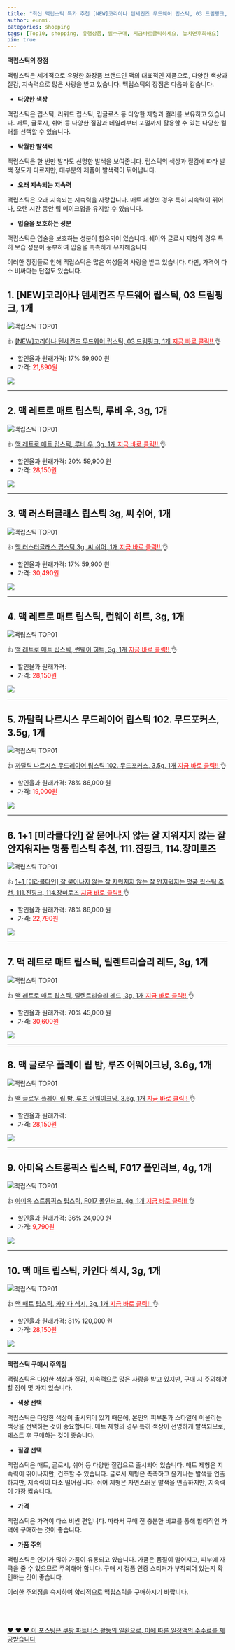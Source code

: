 ```yaml
---
title: "최신 맥립스틱 특가 추천 [NEW]코리아나 텐세컨즈 무드웨어 립스틱, 03 드림핑크, 1개 비교 장점"
author: eunmi.
categories: shopping
tags: [Top10, shopping, 유행상품, 필수구매, 지금바로클릭하세요, 놓치면후회해요]
pin: true
---
```

**맥립스틱의 장점**

맥립스틱은 세계적으로 유명한 화장품 브랜드인 맥의 대표적인 제품으로, 다양한 색상과 질감, 지속력으로 많은 사랑을 받고 있습니다. 맥립스틱의 장점은 다음과 같습니다.

* **다양한 색상**

맥립스틱은 립스틱, 리퀴드 립스틱, 립글로스 등 다양한 제형과 컬러를 보유하고 있습니다. 매트, 글로시, 쉬어 등 다양한 질감과 데일리부터 포멀까지 활용할 수 있는 다양한 컬러를 선택할 수 있습니다.

* **탁월한 발색력**

맥립스틱은 한 번만 발라도 선명한 발색을 보여줍니다. 립스틱의 색상과 질감에 따라 발색 정도가 다르지만, 대부분의 제품이 발색력이 뛰어납니다.

* **오래 지속되는 지속력**

맥립스틱은 오래 지속되는 지속력을 자랑합니다. 매트 제형의 경우 특히 지속력이 뛰어나, 오랜 시간 동안 립 메이크업을 유지할 수 있습니다.

* **입술을 보호하는 성분**

맥립스틱은 입술을 보호하는 성분이 함유되어 있습니다. 쉐어와 글로시 제형의 경우 특히 보습 성분이 풍부하여 입술을 촉촉하게 유지해줍니다.

이러한 장점들로 인해 맥립스틱은 많은 여성들의 사랑을 받고 있습니다. 다만, 가격이 다소 비싸다는 단점도 있습니다.

   

## 1. [NEW]코리아나 텐세컨즈 무드웨어 립스틱, 03 드림핑크, 1개

![맥립스틱 TOP01](https://thumbnail6.coupangcdn.com/thumbnails/remote/230x230ex/image/vendor_inventory/5b61/81e3ac24a28e73e5382c97bcafb069a28752014c61385256a513c968ed3e.jpg)


👍 [[NEW]코리아나 텐세컨즈 무드웨어 립스틱, 03 드림핑크, 1개 <font color=red> 지금 바로 클릭!! </font> ](https://link.coupang.com/re/AFFSDP?lptag=AF3617701&subid=GithubCoopas&pageKey=7460740606&traceid=V0-153&itemId=19445638515&vendorItemId=86556545172) 👌 


- 할인율과 원래가격: 17%  59,900   원
- 가격: <span style='color:red'>21,890원</span>

[![](/discount_price.png)](https://link.coupang.com/re/AFFSDP?lptag=AF3617701&subid=GithubCoopas&pageKey=7460740606&traceid=V0-153&itemId=19445638515&vendorItemId=86556545172)

---


   

## 2. 맥 레트로 매트 립스틱, 루비 우, 3g, 1개

![맥립스틱 TOP01](https://thumbnail10.coupangcdn.com/thumbnails/remote/230x230ex/image/retail/images/3935758943155169-2a1eb10b-d8d5-4912-990e-09a38f9f3756.png)


👍 [맥 레트로 매트 립스틱, 루비 우, 3g, 1개 <font color=red> 지금 바로 클릭!! </font> ](https://link.coupang.com/re/AFFSDP?lptag=AF3617701&subid=GithubCoopas&pageKey=5376120420&traceid=V0-153&itemId=8021226166&vendorItemId=75309941179) 👌 


- 할인율과 원래가격: 20%  59,900   원
- 가격: <span style='color:red'>28,150원</span>

[![](/discount_price.png)](https://link.coupang.com/re/AFFSDP?lptag=AF3617701&subid=GithubCoopas&pageKey=5376120420&traceid=V0-153&itemId=8021226166&vendorItemId=75309941179)

---


   

## 3. 맥 러스터글래스 립스틱 3g, 씨 쉬어, 1개

![맥립스틱 TOP01](https://thumbnail6.coupangcdn.com/thumbnails/remote/230x230ex/image/retail/images/2710021877950331-408a7270-9908-44fa-9184-3ef8bbd06029.jpg)


👍 [맥 러스터글래스 립스틱 3g, 씨 쉬어, 1개 <font color=red> 지금 바로 클릭!! </font> ](https://link.coupang.com/re/AFFSDP?lptag=AF3617701&subid=GithubCoopas&pageKey=6063727251&traceid=V0-153&itemId=11162340292&vendorItemId=78440494457) 👌 


- 할인율과 원래가격: 17%  59,900   원
- 가격: <span style='color:red'>30,490원</span>

[![](/discount_price.png)](https://link.coupang.com/re/AFFSDP?lptag=AF3617701&subid=GithubCoopas&pageKey=6063727251&traceid=V0-153&itemId=11162340292&vendorItemId=78440494457)

---


   

## 4. 맥 레트로 매트 립스틱, 런웨이 히트, 3g, 1개

![맥립스틱 TOP01](https://thumbnail10.coupangcdn.com/thumbnails/remote/230x230ex/image/retail/images/1194282403575962-82c127be-a56c-4add-a618-70136d506e4d.jpg)


👍 [맥 레트로 매트 립스틱, 런웨이 히트, 3g, 1개 <font color=red> 지금 바로 클릭!! </font> ](https://link.coupang.com/re/AFFSDP?lptag=AF3617701&subid=GithubCoopas&pageKey=5376120420&traceid=V0-153&itemId=7971449097&vendorItemId=75260418164) 👌 


- 할인율과 원래가격: 
- 가격: <span style='color:red'>28,150원</span>

[![](/discount_price.png)](https://link.coupang.com/re/AFFSDP?lptag=AF3617701&subid=GithubCoopas&pageKey=5376120420&traceid=V0-153&itemId=7971449097&vendorItemId=75260418164)

---


   

## 5. 까탈릭 나르시스 무드레이어 립스틱 102. 무드포커스, 3.5g, 1개

![맥립스틱 TOP01](https://thumbnail10.coupangcdn.com/thumbnails/remote/230x230ex/image/vendor_inventory/8ee7/44b2fb8a5147b56c10beba4da06fcf6f4ef7def4d24393dbbfee3166eeed.jpg)


👍 [까탈릭 나르시스 무드레이어 립스틱 102. 무드포커스, 3.5g, 1개 <font color=red> 지금 바로 클릭!! </font> ](https://link.coupang.com/re/AFFSDP?lptag=AF3617701&subid=GithubCoopas&pageKey=6733856840&traceid=V0-153&itemId=15698541798&vendorItemId=80771073446) 👌 


- 할인율과 원래가격: 78%  86,000   원
- 가격: <span style='color:red'>19,000원</span>

[![](/discount_price.png)](https://link.coupang.com/re/AFFSDP?lptag=AF3617701&subid=GithubCoopas&pageKey=6733856840&traceid=V0-153&itemId=15698541798&vendorItemId=80771073446)

---


   

## 6. 1+1 [미라클다인] 잘 묻어나지 않는 잘 지워지지 않는 잘 안지워지는 명품 립스틱 추천, 111.진핑크, 114.장미로즈

![맥립스틱 TOP01](https://thumbnail8.coupangcdn.com/thumbnails/remote/230x230ex/image/vendor_inventory/2ad3/c3b4e28a6861c783fd3cae77735074bb31dff707353ff27be96886749749.png)


👍 [1+1 [미라클다인] 잘 묻어나지 않는 잘 지워지지 않는 잘 안지워지는 명품 립스틱 추천, 111.진핑크, 114.장미로즈 <font color=red> 지금 바로 클릭!! </font> ](https://link.coupang.com/re/AFFSDP?lptag=AF3617701&subid=GithubCoopas&pageKey=7676672577&traceid=V0-153&itemId=20493672419&vendorItemId=87457452175) 👌 


- 할인율과 원래가격: 78%  86,000   원
- 가격: <span style='color:red'>22,790원</span>

[![](/discount_price.png)](https://link.coupang.com/re/AFFSDP?lptag=AF3617701&subid=GithubCoopas&pageKey=7676672577&traceid=V0-153&itemId=20493672419&vendorItemId=87457452175)

---


   

## 7. 맥 레트로 매트 립스틱, 릴렌트리슬리 레드, 3g, 1개

![맥립스틱 TOP01](https://thumbnail9.coupangcdn.com/thumbnails/remote/230x230ex/image/retail/images/2632938461101781-2c5d974c-06ba-4cee-8b12-ea96423ba557.jpg)


👍 [맥 레트로 매트 립스틱, 릴렌트리슬리 레드, 3g, 1개 <font color=red> 지금 바로 클릭!! </font> ](https://link.coupang.com/re/AFFSDP?lptag=AF3617701&subid=GithubCoopas&pageKey=5376120420&traceid=V0-153&itemId=7971449101&vendorItemId=75260418166) 👌 


- 할인율과 원래가격: 70%  45,000   원
- 가격: <span style='color:red'>30,600원</span>

[![](/discount_price.png)](https://link.coupang.com/re/AFFSDP?lptag=AF3617701&subid=GithubCoopas&pageKey=5376120420&traceid=V0-153&itemId=7971449101&vendorItemId=75260418166)

---


   

## 8. 맥 글로우 플레이 립 밤, 루즈 어웨이크닝, 3.6g, 1개

![맥립스틱 TOP01](https://thumbnail8.coupangcdn.com/thumbnails/remote/230x230ex/image/retail/images/1196697595458184-c326b8c7-e1bb-43ef-aa62-8614123a4960.png)


👍 [맥 글로우 플레이 립 밤, 루즈 어웨이크닝, 3.6g, 1개 <font color=red> 지금 바로 클릭!! </font> ](https://link.coupang.com/re/AFFSDP?lptag=AF3617701&subid=GithubCoopas&pageKey=5376120560&traceid=V0-153&itemId=7971449355&vendorItemId=75260418447) 👌 


- 할인율과 원래가격: 
- 가격: <span style='color:red'>28,150원</span>

[![](/discount_price.png)](https://link.coupang.com/re/AFFSDP?lptag=AF3617701&subid=GithubCoopas&pageKey=5376120560&traceid=V0-153&itemId=7971449355&vendorItemId=75260418447)

---


   

## 9. 아미옥 스트롱픽스 립스틱, F017 폴인러브, 4g, 1개

![맥립스틱 TOP01](https://thumbnail9.coupangcdn.com/thumbnails/remote/230x230ex/image/vendor_inventory/41ea/fa75e0822ccb6930e25918ed1f70d5559de0b3e33b5aec574b40534f256d.jpg)


👍 [아미옥 스트롱픽스 립스틱, F017 폴인러브, 4g, 1개 <font color=red> 지금 바로 클릭!! </font> ](https://link.coupang.com/re/AFFSDP?lptag=AF3617701&subid=GithubCoopas&pageKey=13368081&traceid=V0-153&itemId=20045479999&vendorItemId=87289691213) 👌 


- 할인율과 원래가격: 36%  24,000   원
- 가격: <span style='color:red'>9,790원</span>

[![](/discount_price.png)](https://link.coupang.com/re/AFFSDP?lptag=AF3617701&subid=GithubCoopas&pageKey=13368081&traceid=V0-153&itemId=20045479999&vendorItemId=87289691213)

---


   

## 10. 맥 매트 립스틱, 카인다 섹시, 3g, 1개

![맥립스틱 TOP01](https://thumbnail9.coupangcdn.com/thumbnails/remote/230x230ex/image/retail/images/2616937463333525-855a5229-4d4b-478c-a065-32a8b0f9fe17.jpg)


👍 [맥 매트 립스틱, 카인다 섹시, 3g, 1개 <font color=red> 지금 바로 클릭!! </font> ](https://link.coupang.com/re/AFFSDP?lptag=AF3617701&subid=GithubCoopas&pageKey=5376121095&traceid=V0-153&itemId=15191918567&vendorItemId=75309941327) 👌 


- 할인율과 원래가격: 81%  120,000   원
- 가격: <span style='color:red'>28,150원</span>

[![](/discount_price.png)](https://link.coupang.com/re/AFFSDP?lptag=AF3617701&subid=GithubCoopas&pageKey=5376121095&traceid=V0-153&itemId=15191918567&vendorItemId=75309941327)

---
**맥립스틱 구매시 주의점**

맥립스틱은 다양한 색상과 질감, 지속력으로 많은 사랑을 받고 있지만, 구매 시 주의해야 할 점이 몇 가지 있습니다.

* **색상 선택**

맥립스틱은 다양한 색상이 출시되어 있기 때문에, 본인의 피부톤과 스타일에 어울리는 색상을 선택하는 것이 중요합니다. 매트 제형의 경우 특히 색상이 선명하게 발색되므로, 테스트 후 구매하는 것이 좋습니다.

* **질감 선택**

맥립스틱은 매트, 글로시, 쉬어 등 다양한 질감으로 출시되어 있습니다. 매트 제형은 지속력이 뛰어나지만, 건조할 수 있습니다. 글로시 제형은 촉촉하고 윤기나는 발색을 연출하지만, 지속력이 다소 떨어집니다. 쉬어 제형은 자연스러운 발색을 연출하지만, 지속력이 가장 짧습니다.

* **가격**

맥립스틱은 가격이 다소 비싼 편입니다. 따라서 구매 전 충분한 비교를 통해 합리적인 가격에 구매하는 것이 좋습니다.

* **가품 주의**

맥립스틱은 인기가 많아 가품이 유통되고 있습니다. 가품은 품질이 떨어지고, 피부에 자극을 줄 수 있으므로 주의해야 합니다. 구매 시 정품 인증 스티커가 부착되어 있는지 확인하는 것이 좋습니다.

이러한 주의점을 숙지하여 합리적으로 맥립스틱을 구매하시기 바랍니다.<br><br><br><br><br> [ ❤ ❤ ❤ 이 포스팅은 쿠팡 파트너스 활동의 일환으로, 이에 따른 일정액의 수수료를 제공받습니다](https://link.coupang.com/a/bcEFyh)